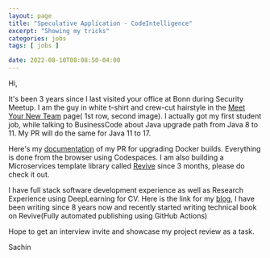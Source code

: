 ```yaml
---
layout: page
title: "Speculative Application - CodeIntelligence"
excerpt: "Showing my tricks"
categories: jobs
tags: [ jobs ]

date: 2022-08-10T08:08:50-04:00
---
```


Hi, 

It's been 3 years since I last visited your office at Bonn during Security Meetup. 
I am the guy in white t-shirt and crew-cut hairstyle in the [Meet Your New Team](https://7466322.fs1.hubspotusercontent-na1.net/hub/7466322/hubfs/Founder%20+%20Team/Employer%20Branding/Employer%20Branding_400px_Square_png/9.png?width=575&name=9.png) 
page( 1st row, second image). I actually got my first student job, while talking to BusinessCode about Java upgrade 
path from Java 8 to 11.  My PR will do 
the same for Java 11 to 17.


Here's my [documentation](https://github.com/sachinsshetty/jazzer) of my PR for upgrading Docker builds. 
Everything is done from the browser using Codespaces. 
I am also building a Microservices template library called [Revive](https://github.com/slabstech/revive) since 3 months,
please do check it out. 

I have full stack software development experience as well as Research Experience using DeepLearning for CV. Here is the 
link for my [blog](https://gaganyatri.com), I have been writing since 8 years now and recently started writing
technical book on Revive(Fully automated publishing using GitHub Actions)

Hope to get an interview invite and showcase my project review as a task.

Sachin
